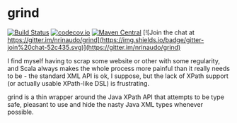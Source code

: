 # grind

[![Build Status](https://travis-ci.org/nrinaudo/grind.svg?branch=master)](https://travis-ci.org/nrinaudo/grind)
[![codecov.io](http://codecov.io/github/nrinaudo/grind/coverage.svg?branch=master)](http://codecov.io/github/nrinaudo/grind)
[![Maven Central](https://maven-badges.herokuapp.com/maven-central/com.nrinaudo/grind_2.11/badge.svg)](https://maven-badges.herokuapp.com/maven-central/com.nrinaudo/grind_2.11)
[![Join the chat at https://gitter.im/nrinaudo/grind](https://img.shields.io/badge/gitter-join%20chat-52c435.svg)](https://gitter.im/nrinaudo/grind)


I find myself having to scrap some website or other with some regularity, and Scala always makes the whole process
more painful than it really needs to be - the standard XML API is ok, I suppose, but the lack of XPath support
(or actually usable XPath-like DSL) is frustrating.

grind is a thin wrapper around the Java XPath API that attempts to be type safe, pleasant to use and hide the nasty
Java XML types whenever possible.
